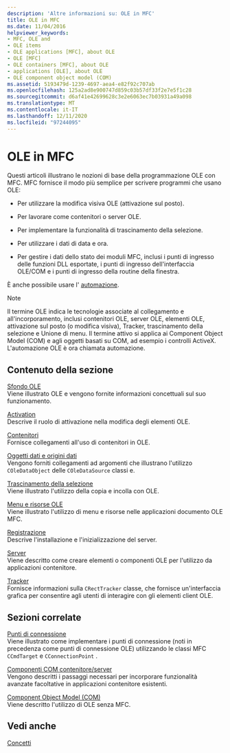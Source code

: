 ```yaml
---
description: 'Altre informazioni su: OLE in MFC'
title: OLE in MFC
ms.date: 11/04/2016
helpviewer_keywords:
- MFC, OLE and
- OLE items
- OLE applications [MFC], about OLE
- OLE [MFC]
- OLE containers [MFC], about OLE
- applications [OLE], about OLE
- OLE component object model (COM)
ms.assetid: 5193479d-1239-4697-aea4-e82f92c707ab
ms.openlocfilehash: 125a2ad8e900747d859c03b57df33f2e7e5f1c28
ms.sourcegitcommit: d6af41e42699628c3e2e6063ec7b03931a49a098
ms.translationtype: MT
ms.contentlocale: it-IT
ms.lasthandoff: 12/11/2020
ms.locfileid: "97244095"
---
```

# <a name="ole-in-mfc"></a>OLE in MFC

Questi articoli illustrano le nozioni di base della programmazione OLE con MFC. MFC fornisce il modo più semplice per scrivere programmi che usano OLE:

- Per utilizzare la modifica visiva OLE (attivazione sul posto).

- Per lavorare come contenitori o server OLE.

- Per implementare la funzionalità di trascinamento della selezione.

- Per utilizzare i dati di data e ora.

- Per gestire i dati dello stato dei moduli MFC, inclusi i punti di ingresso delle funzioni DLL esportate, i punti di ingresso dell'interfaccia OLE/COM e i punti di ingresso della routine della finestra.

È anche possibile usare l' [automazione](automation.md).

> [!NOTE]
> Il termine OLE indica le tecnologie associate al collegamento e all'incorporamento, inclusi contenitori OLE, server OLE, elementi OLE, attivazione sul posto (o modifica visiva), Tracker, trascinamento della selezione e Unione di menu. Il termine attivo si applica ai Component Object Model (COM) e agli oggetti basati su COM, ad esempio i controlli ActiveX. L'automazione OLE è ora chiamata automazione.

## <a name="in-this-section"></a>Contenuto della sezione

[Sfondo OLE](ole-background.md)<br/>
Viene illustrato OLE e vengono fornite informazioni concettuali sul suo funzionamento.

[Activation](activation-cpp.md)<br/>
Descrive il ruolo di attivazione nella modifica degli elementi OLE.

[Contenitori](containers.md)<br/>
Fornisce collegamenti all'uso di contenitori in OLE.

[Oggetti dati e origini dati](data-objects-and-data-sources-ole.md)<br/>
Vengono forniti collegamenti ad argomenti che illustrano l'utilizzo `COleDataObject` delle `COleDataSource` classi e.

[Trascinamento della selezione](drag-and-drop-ole.md)<br/>
Viene illustrato l'utilizzo della copia e incolla con OLE.

[Menu e risorse OLE](menus-and-resources-ole.md)<br/>
Viene illustrato l'utilizzo di menu e risorse nelle applicazioni documento OLE MFC.

[Registrazione](registration.md)<br/>
Descrive l'installazione e l'inizializzazione del server.

[Server](servers.md)<br/>
Viene descritto come creare elementi o componenti OLE per l'utilizzo da applicazioni contenitore.

[Tracker](trackers.md)<br/>
Fornisce informazioni sulla `CRectTracker` classe, che fornisce un'interfaccia grafica per consentire agli utenti di interagire con gli elementi client OLE.

## <a name="related-sections"></a>Sezioni correlate

[Punti di connessione](connection-points.md)<br/>
Viene illustrato come implementare i punti di connessione (noti in precedenza come punti di connessione OLE) utilizzando le classi MFC `CCmdTarget` e `CConnectionPoint` .

[Componenti COM contenitore/server](containers-advanced-features.md)<br/>
Vengono descritti i passaggi necessari per incorporare funzionalità avanzate facoltative in applicazioni contenitore esistenti.

[Component Object Model (COM)](/windows/win32/com/the-component-object-model)<br/>
Viene descritto l'utilizzo di OLE senza MFC.

## <a name="see-also"></a>Vedi anche

[Concetti](mfc-concepts.md)
